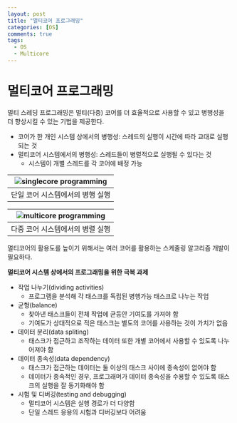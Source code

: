 ```yaml
---
layout: post
title: "멀티코어 프로그래밍"
categories: [OS]
comments: true
tags:
  - OS
  - Multicore
---
```


# 멀티코어 프로그래밍 
멀티 스레딩 프로그래밍은 멀티(다중) 코어를 더 효율적으로 사용할 수 있고 병행성을 더 향상시킬 수 있는 기법을 제공한다.

- 코어가 한 개인 시스템 상에서의 병행성: 스레드의 실행이 시간에 따라 교대로 실행되는 것
- 멀티코어 시스템에서의 병행성: 스레드들이 병렬적으로 실행될 수 있다는 것
    - 시스템이 개별 스레드를 각 코어에 배정 가능

|![singlecore programming](singlecore-execution.jpg)|
|---|
|단일 코어 시스템에서의 병행 실행| 

|![multicore programming](multicore-execution.jpeg)|
|-|
|다중 코어 시스템에서의 병렬 실행|

멀티코어의 활용도를 높이기 위해서는 여러 코어를 활용하는 스케줄링 알고리즘 개발이 필요하다.

**멀티코어 시스템 상에서의 프로그래밍을 위한 극복 과제**
- 작업 나누기(dividing activities)
    - 프로그램을 분석해 각 태스크를 독립된 병행가능 태스크로 나누는 작업
- 균형(balance)
    - 찾아낸 태스크들이 전체 작업에 균등안 기여도를 가져야 함
    - 기여도가 상대적으로 적은 태스크는 별도의 코어를 사용하는 것이 가치가 없음
- 데이터 분리(data spliting)
    - 태스크가 접근하고 조작하는 데이터 또한 개별 코어에서 사용할 수 있도록 나누어져야 함
- 데이터 종속성(data dependency)
    - 태스크가 접근하는 데이터는 둘 이상의 태스크 사이에 종속성이 없어야 함
    - 데이터가 종속적인 경우, 프로그래머가 데이터 종속성을 수용할 수 있도록 태스크의 실행을 잘 동기화해야 함
- 시험 및 디버깅(testing and debugging)
    - 멀티코어 시스템은 실행 경로가 더 다양함
    - 단일 스레드 응용의 시험과 디버깅보다 어려움
    
